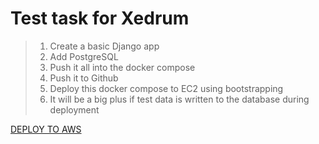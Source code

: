 # Test task for Xedrum
> 1. Create a basic Django app
> 2. Add PostgreSQL
> 3. Push it all into the docker compose
> 4. Push it to Github
> 5. Deploy this docker compose to EC2 using bootstrapping
> 6. It will be a big plus if test data is written to the database during deployment

[DEPLOY TO AWS](http://13.51.172.243:8000/)
